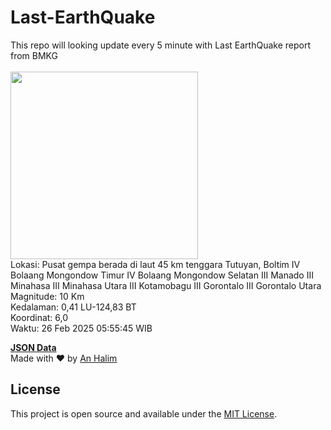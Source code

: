 # Last-EarthQuake
This repo will looking update every 5 minute with Last EarthQuake report from BMKG
<br>
<br>
<img src="undefined" width="300"/>
<br>
Lokasi: Pusat gempa berada di laut 45 km tenggara Tutuyan, Boltim  IV Bolaang Mongondow Timur IV Bolaang Mongondow Selatan III Manado III Minahasa III Minahasa Utara III Kotamobagu III Gorontalo III Gorontalo Utara <br>
Magnitude: 10 Km <br>
Kedalaman: 0,41 LU-124,83 BT <br>
Koordinat: 6,0 <br>
Waktu: 26 Feb 2025 05:55:45 WIB <br>

<a href="./data/data.json">**JSON Data**</a>
<br>
Made with ❤️ by <a href="https://github.com/an-halim">An Halim</a>
## License

This project is open source and available under the [MIT License](LICENSE).
